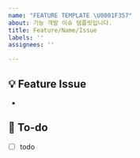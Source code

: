 ```yaml
---
name: "FEATURE TEMPLATE \U0001F357"
about: 기능 개발 이슈 템플릿입니다.
title: Feature/Name/Issue
labels: ''
assignees: ''

---
```


## 💡 Feature Issue
<!-- 관련 이슈에 대해 설명해주세요. -->
- 
## 🌿  To-do
<!-- 해야 할 일들을 적어주세요. -->
- [ ] todo
